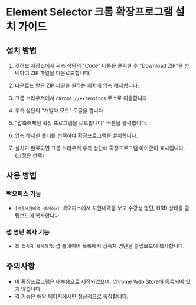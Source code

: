 # Element Selector 크롬 확장프로그램 설치 가이드

## 설치 방법

1. 깃허브 저장소에서 우측 상단의 "Code" 버튼을 클릭한 후 "Download ZIP"을 선택하여 ZIP 파일을 다운로드합니다.

2. 다운로드 받은 ZIP 파일을 원하는 위치에 압축 해제합니다.

3. 크롬 브라우저에서 `chrome://extensions` 주소로 이동합니다.

4. 우측 상단의 "개발자 모드" 토글을 켭니다.

5. "압축해제된 확장 프로그램을 로드합니다" 버튼을 클릭합니다.

6. 압축 해제한 폴더를 선택하여 확장프로그램을 설치합니다.

7. 설치가 완료되면 크롬 브라우저 우측 상단에 확장프로그램 아이콘이 표시됩니다. (고정은 선택)

## 사용 방법

### 백오피스 기능

- `[백]지원내역 복사하기`: 백오피스에서 지원내역을 보고 수강생 명단, HRD 상태를 클립보드에 복사합니다.

### 잽 명단 복사 기능

- `잽 접속자 복사하기`: 잽 플레이어 목록에서 접속자 명단을 클립보드에 복사합니다.

## 주의사항

- 이 확장프로그램은 내부용으로 제작되었으며, Chrome Web Store에 등록되어 있지 않습니다.
- 각 기능은 해당 페이지에서만 정상적으로 동작합니다.
